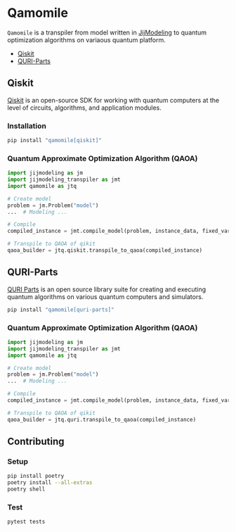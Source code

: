 # Qamomile

`Qamomile` is a transpiler from model written in [JijModeling]() to quantum optimization algorithms on variaous quantum platform.

- [Qiskit](#qiskit)
- [QURI-Parts](#quri-parts)

## Qiskit

[Qiskit](https://qiskit.org/) is an open-source SDK for working with quantum computers at the level of circuits, algorithms, and application modules.

### Installation

```bash
pip install "qamomile[qiskit]"
```

### Quantum Approximate Optimization Algorithm (QAOA)

```python
import jijmodeling as jm
import jijmodeling_transpiler as jmt
import qamomile as jtq

# Create model
problem = jm.Problem("model")
...  # Modeling ...

# Compile
compiled_instance = jmt.compile_model(problem, instance_data, fixed_vars)

# Transpile to QAOA of qikit
qaoa_builder = jtq.qiskit.transpile_to_qaoa(compiled_instance)
```


## QURI-Parts

[QURI Parts](https://quri-parts.qunasys.com/) is an open source library suite for creating and executing quantum algorithms on various quantum computers and simulators.

```bash
pip install "qamomile[quri-parts]"
```

### Quantum Approximate Optimization Algorithm (QAOA)

```python
import jijmodeling as jm
import jijmodeling_transpiler as jmt
import qamomile as jtq

# Create model
problem = jm.Problem("model")
...  # Modeling ...

# Compile
compiled_instance = jmt.compile_model(problem, instance_data, fixed_vars)

# Transpile to QAOA of qikit
qaoa_builder = jtq.quri.transpile_to_qaoa(compiled_instance)
```


## Contributing

### Setup

```bash
pip install poetry
poetry install --all-extras
poetry shell
```

### Test

```bash
pytest tests
```



